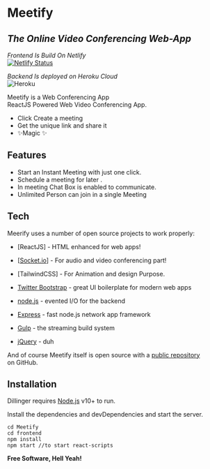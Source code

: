 <h1 class="code-line" data-line-start=0 data-line-end=1 ><a id="Meetify_0"></a>Meetify</h1>
<h2 class="code-line" data-line-start=1 data-line-end=2 ><a id="_The_Online_Video_Conferencing_WebApp__1"></a><em>The Online Video Conferencing Web-App</em></h2>
<p class="has-line-data" data-line-start="4" data-line-end="6"><em>Frontend Is Build On Netlify</em><br>
<a href="https://app.netlify.com/sites/meetify-web-app/deploys"><img src="https://api.netlify.com/api/v1/badges/48bd4bb4-8d68-42e3-9c69-bc3a5a2931c1/deploy-status" alt="Netlify Status"></a></p>
<p class="has-line-data" data-line-start="7" data-line-end="9"><em>Backend Is deployed on Heroku Cloud</em><br>
<img src="https://heroku-badge.herokuapp.com/?app=omkayapp" alt="Heroku"></p>
<p class="has-line-data" data-line-start="10" data-line-end="12">Meetify is a Web Conferencing App<br>
ReactJS Powered Web Video Conferencing App.</p>
<ul>
<li class="has-line-data" data-line-start="13" data-line-end="14">Click Create a meeting</li>
<li class="has-line-data" data-line-start="14" data-line-end="15">Get the unique link and share it</li>
<li class="has-line-data" data-line-start="15" data-line-end="17">✨Magic ✨</li>
</ul>
<h2 class="code-line" data-line-start=17 data-line-end=18 ><a id="Features_17"></a>Features</h2>
<ul>
<li class="has-line-data" data-line-start="19" data-line-end="20">Start an Instant Meeting with just one click.</li>
<li class="has-line-data" data-line-start="20" data-line-end="21">Schedule a meeting for later .</li>
<li class="has-line-data" data-line-start="21" data-line-end="22">In meeting Chat Box is enabled to communicate.</li>
<li class="has-line-data" data-line-start="22" data-line-end="23">Unlimited Person can join in a single Meeting</li>
</ul>
<h2 class="code-line" data-line-start=27 data-line-end=28 ><a id="Tech_27"></a>Tech</h2>
<p class="has-line-data" data-line-start="29" data-line-end="30">Meerify uses a number of open source projects to work properly:</p>
<ul>
<li class="has-line-data" data-line-start="31" data-line-end="32">
<p class="has-line-data" data-line-start="31" data-line-end="32">[ReactJS] - HTML enhanced for web apps!</p>
</li>
<li class="has-line-data" data-line-start="32" data-line-end="33">
<p class="has-line-data" data-line-start="32" data-line-end="33">[<a href="http://Socket.io">Socket.io</a>] - For audio and video conferencing part!</p>
</li>
<li class="has-line-data" data-line-start="33" data-line-end="34">
<p class="has-line-data" data-line-start="33" data-line-end="34">[TailwindCSS] - For Animation and design Purpose.</p>
</li>
<li class="has-line-data" data-line-start="34" data-line-end="35">
<p class="has-line-data" data-line-start="34" data-line-end="35"><a href="http://twitter.github.com/bootstrap/">Twitter Bootstrap</a> - great UI boilerplate for modern web apps</p>
</li>
<li class="has-line-data" data-line-start="35" data-line-end="36">
<p class="has-line-data" data-line-start="35" data-line-end="36"><a href="http://nodejs.org">node.js</a> - evented I/O for the backend</p>
</li>
<li class="has-line-data" data-line-start="36" data-line-end="37">
<p class="has-line-data" data-line-start="36" data-line-end="37"><a href="http://expressjs.com">Express</a> - fast node.js network app framework</p>
</li>
<li class="has-line-data" data-line-start="37" data-line-end="39">
<p class="has-line-data" data-line-start="37" data-line-end="38"><a href="http://gulpjs.com">Gulp</a> - the streaming build system</p>
</li>
<li class="has-line-data" data-line-start="39" data-line-end="41">
<p class="has-line-data" data-line-start="39" data-line-end="40"><a href="http://jquery.com">jQuery</a> - duh</p>
</li>
</ul>
<p class="has-line-data" data-line-start="41" data-line-end="43">And of course Meetify itself is open source with a <a href="https://github.com/ashavijit/Meetify">public repository</a><br>
on GitHub.</p>
<h2 class="code-line" data-line-start=44 data-line-end=45 ><a id="Installation_44"></a>Installation</h2>
<p class="has-line-data" data-line-start="46" data-line-end="47">Dillinger requires <a href="https://nodejs.org/">Node.js</a> v10+ to run.</p>
<p class="has-line-data" data-line-start="48" data-line-end="49">Install the dependencies and devDependencies and start the server.</p>
<pre><code class="has-line-data" data-line-start="51" data-line-end="56" class="language-sh"><span class="hljs-built_in">cd</span> Meetify
<span class="hljs-built_in">cd</span> frontend
npm install
npm start //to start react-scripts
</code></pre>
<p class="has-line-data" data-line-start="62" data-line-end="63"><strong>Free Software, Hell Yeah!</strong></p>
